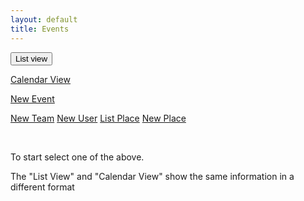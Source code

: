```yaml
---
layout: default
title: Events
---
```

<div>
     <button class="btn btn-primary" type="button" id="btn1" onclick='getEventsAll()'>List view</button>

  <a href="/sb-admin-jekyll/docs/services/team-new/" role="button" class="btn btn-primary btn-large">Calendar View</a>

  <a href="/sb-admin-jekyll/docs/services/event-new/" role="button" class="btn btn-primary btn-large">New Event</a>
   
   <a href="/sb-admin-jekyll/docs/services/team-new/" role="button" class="btn btn-secondary btn-large">New Team</a>
     <a href="/sb-admin-jekyll/docs/services/member-new/" role="button" class="btn btn-secondary btn-large">New User</a>
       <a href="/sb-admin-jekyll/docs/services/places/" role="button" class="btn btn-success btn-large">List Place</a>
      <a href="/sb-admin-jekyll/docs/services/place-new/" role="button" class="btn btn-success btn-large">New Place</a>
</div>


<div class="container">
    <div id="results"><div>
    <!-- <h1> NEW LIST</h1>
    {% for event in results %}
        {{ event }}
    {% endfor %} -->
</div>
<br>
<p>To start select one of the above.<p>
<p>The "List View" and "Calendar View" show the same information in a different format</p>
<!-- 
<div>
    <button onclick='updateEvents()' id="btn3">Update Events on GitHub</button>
</div> -->

<!-- <div>
    <a href="https://airtable.com/shrEHeEsIbilPyjwI">Click to confirm your attendence.</a>
</div> -->

<!-- <section id="control-center">
    <button id="get-btn">GET Data</button>
    <button id="post-btn">POST Data</button>
</section> -->